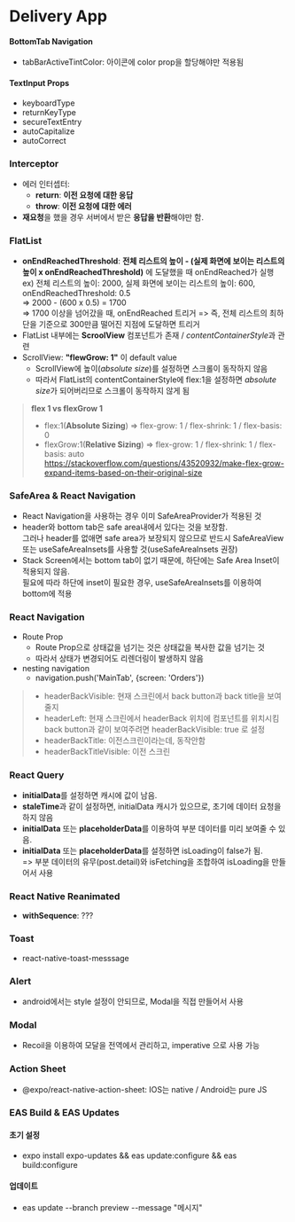 # Delivery App

#### BottomTab Navigation

- tabBarActiveTintColor: 아이콘에 color prop을 할당해야만 적용됨

#### TextInput Props

- keyboardType
- returnKeyType
- secureTextEntry
- autoCapitalize
- autoCorrect

### Interceptor

- 에러 인터셉터:
  - **return**: **이전 요청에 대한 응답**
  - **throw**: **이전 요청에 대한 에러**
- **재요청**을 했을 경우 서버에서 받은 **응답을 반환**해야만 함.

### FlatList

- **onEndReachedThreshold**: **전체 리스트의 높이 - (실제 화면에 보이는 리스트의 높이 x onEndReachedThreshold)** 에 도달했을 때 onEndReached가 실행  
  ex) 전체 리스트의 높이: 2000, 실제 화면에 보이는 리스트의 높이: 600, onEndReachedThreshold: 0.5  
  => 2000 - (600 x 0.5) = 1700  
  => 1700 이상을 넘어갔을 때, onEndReached 트리거
  => 즉, 전체 리스트의 최하단을 기준으로 300만큼 떨어진 지점에 도달하면 트리거
- FlatList 내부에는 **ScroolView** 컴포넌트가 존재 / *contentContainerStyle*과 관련
- ScrollView: **"flewGrow: 1"** 이 default value
  - ScrollView에 높이(_absolute size_)를 설정하면 스크롤이 동작하지 않음
  - 따라서 FlatList의 contentContainerStyle에 flex:1을 설정하면 *absolute size*가 되어버리므로 스크롤이 동작하지 않게 됨

> **flex 1 vs flexGrow 1**
>
> - flex:1(**Absolute Sizing**) => flex-grow: 1 / flex-shrink: 1 / flex-basis: 0
> - flexGrow:1(**Relative Sizing**) => flex-grow: 1 / flex-shrink: 1 / flex-basis: auto  
>   https://stackoverflow.com/questions/43520932/make-flex-grow-expand-items-based-on-their-original-size

### SafeArea & React Navigation

- React Navigation을 사용하는 경우 이미 SafeAreaProvider가 적용된 것
- header와 bottom tab은 safe area내에서 있다는 것을 보장함.  
  그러나 header를 없애면 safe area가 보장되지 않으므로 반드시 SafeAreaView 또는 useSafeAreaInsets를 사용할 것(useSafeAreaInsets 권장)
- Stack Screen에서는 bottom tab이 없기 때문에, 하단에는 Safe Area Inset이 적용되지 않음.  
  필요에 따라 하단에 inset이 필요한 경우, useSafeAreaInsets를 이용하여 bottom에 적용

### React Navigation

- Route Prop
  - Route Prop으로 상태값을 넘기는 것은 상태값을 복사한 값을 넘기는 것
  - 따라서 상태가 변경되어도 리렌더링이 발생하지 않음
- nesting navigation
  - navigation.push('MainTab', {screen: 'Orders'})

> - headerBackVisible: 현재 스크린에서 back button과 back title을 보여줄지
> - headerLeft: 현재 스크린에서 headerBack 위치에 컴포넌트를 위치시킴  
>   back button과 같이 보여주려면 headerBackVisible: true 로 설정
> - headerBackTitle: 이전스크린이라는데, 동작안함
> - headerBackTitleVisible: 이전 스크린

### React Query

- **initialData**를 설정하면 캐시에 값이 남음.
- **staleTime**과 같이 설정하면, initialData 캐시가 있으므로, 초기에 데이터 요청을 하지 않음
- **initialData** 또는 **placeholderData**를 이용하여 부분 데이터를 미리 보여줄 수 있음.
- **initialData** 또는 **placeholderData**를 설정하면 isLoading이 false가 됨.  
  => 부분 데이터의 유무(post.detail)와 isFetching을 조합하여 isLoading을 만들어서 사용

### React Native Reanimated

- **withSequence**: ???

### Toast

- react-native-toast-messsage

### Alert

- android에서는 style 설정이 안되므로, Modal을 직접 만들어서 사용

### Modal

- Recoil을 이용하여 모달을 전역에서 관리하고, imperative 으로 사용 가능

### Action Sheet

- @expo/react-native-action-sheet: IOS는 native / Android는 pure JS

### EAS Build & EAS Updates

#### 초기 설정

- expo install expo-updates && eas update:configure && eas build:configure

#### 업데이트

- eas update --branch preview --message "메시지"
